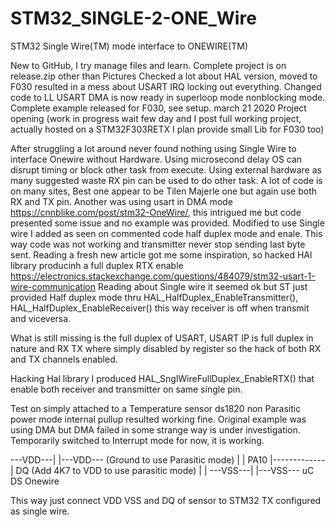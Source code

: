# STM32_SINGLE-2-ONE_Wire
STM32 Single Wire(TM) mode interface to ONEWIRE(TM)

New to GitHub, I try manage files and learn. Complete project is on release.zip other than Pictures
Checked a lot about HAL version, moved to F030 resulted in a mess about USART IRQ locking out everything.
 Changed code to LL USART DMA is now ready in superloop mode nonblocking mode.
 Complete example released for F030, see setup.
march 21 2020 Project opening (work in progress wait few day and I post full working project, actually hosted on a STM32F303RETX I plan provide small Lib for F030 too)

 After struggling a lot around never found nothing using Single Wire to interface Onewire without Hardware.
  Using microsecond delay OS can disrupt timing or block other task from execute.
  Using external hardware as many suggested waste RX pin can be used to do other task.
  A lot of code is on many sites, Best one appear to be Tilen Majerle one but again use both RX and TX pin.
  Another was using usart in DMA mode https://cnnblike.com/post/stm32-OneWire/, this intrigued me but code presented some issue and no example was provided.
 Modified to use Single wire I added as seen on commented code half duplex mode and enale.
 This way code was not working and transmitter never stop sending last byte sent.
 Reading a fresh new article got me some inspiration, so hacked HAl library producinh a full duplex RTX enable
 https://electronics.stackexchange.com/questions/484079/stm32-usart-1-wire-communication
   Reading about Single wire it seemed ok but ST just provided Half duplex mode thru
  HAL_HalfDuplex_EnableTransmitter(),
  HAL_HalfDuplex_EnableReceiver() this way receiver is off when transmit and viceversa.
  
 What is still missing is the full duplex of USART, USART IP is full duplex in nature and RX TX where simply disabled by register so the hack of both RX and TX channels enabled.
  
 Hacking Hal library I produced HAL_SnglWireFullDuplex_EnableRTX() that enable both receiver and transmitter on same single pin.

Test on simply attached to a Temperature sensor ds1820 non Parasitic power mode internal pullup resulted working fine.
Original example was using DMA but DMA failed in some strange way is under investigation.
 Temporarily switched to Interrupt mode for now, it is working.
 
 
 ---VDD---|             |---VDD--- (Ground to use Parasitic mode)
          |             |
     PA10 |-------------| DQ       (Add 4K7 to VDD to use parasitic mode)
          |             |
 ---VSS---|             |---VSS---
    uC                   DS Onewire
    
   This way just connect VDD VSS and DQ of sensor to STM32 TX configured as single wire.
   
